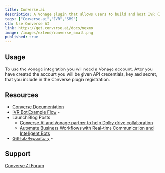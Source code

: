 ```yaml
---
title: Converse.ai
description: A Vonage plugin that allows users to build and host IVR (Interactive Voice Response) systems within the Converse platform and handle SMS messages.
tags: ["Converse.ai","IVR","SMS"]
cta: Use Converse AI
link: https://get.converse.ai/docs/nexmo
image: /images/extend/converse_small.png
published: true
---
```


## Usage

To use the Vonage integration you will need a Vonage account. After you have created the account you will be given API credentials, key and secret, that you include in the Converse plugin registration.

## Resources

- [Converse Documentation](https://get.converse.ai/docs/nexmo)
- [IVR Bot Example Flow](https://get.converse.ai/docs/nexmo_ivr_bot) -
- Launch Blog Posts
  - [Converse.AI and Vonage partner to help Dolby drive collaboration](https://blog.converse.ai/converse-ai-and-nexmo-partner-to-help-dolby-drive-collaboration-6acffceb427f)
  - [Automate Business Workflows with Real-time Communication and Intelligent Bots](https://www.nexmo.com/blog/2018/03/13/automate-business-workflows-with-real-time-communication-and-intelligent-bots/)
- [GitHub Repository](https://github.com/Nexmo/nexmo-converseai) -

## Support

[Converse AI Forum](https://get.converse.ai/discuss)
